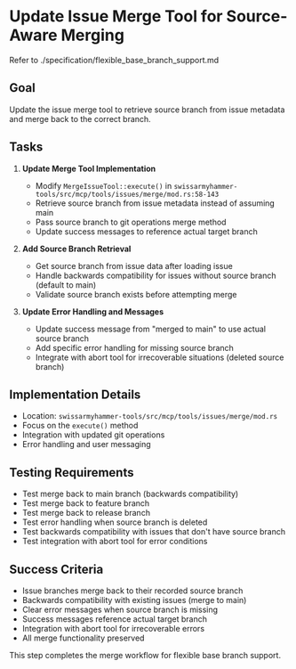 # Update Issue Merge Tool for Source-Aware Merging

Refer to ./specification/flexible_base_branch_support.md

## Goal

Update the issue merge tool to retrieve source branch from issue metadata and merge back to the correct branch.

## Tasks

1. **Update Merge Tool Implementation**
   - Modify `MergeIssueTool::execute()` in `swissarmyhammer-tools/src/mcp/tools/issues/merge/mod.rs:58-143`
   - Retrieve source branch from issue metadata instead of assuming main
   - Pass source branch to git operations merge method
   - Update success messages to reference actual target branch

2. **Add Source Branch Retrieval**
   - Get source branch from issue data after loading issue
   - Handle backwards compatibility for issues without source branch (default to main)
   - Validate source branch exists before attempting merge

3. **Update Error Handling and Messages**  
   - Update success message from "merged to main" to use actual source branch
   - Add specific error handling for missing source branch
   - Integrate with abort tool for irrecoverable situations (deleted source branch)

## Implementation Details

- Location: `swissarmyhammer-tools/src/mcp/tools/issues/merge/mod.rs`
- Focus on the `execute()` method  
- Integration with updated git operations
- Error handling and user messaging

## Testing Requirements

- Test merge back to main branch (backwards compatibility)
- Test merge back to feature branch
- Test merge back to release branch  
- Test error handling when source branch is deleted
- Test backwards compatibility with issues that don't have source branch
- Test integration with abort tool for error conditions

## Success Criteria

- Issue branches merge back to their recorded source branch
- Backwards compatibility with existing issues (merge to main)
- Clear error messages when source branch is missing
- Success messages reference actual target branch
- Integration with abort tool for irrecoverable errors
- All merge functionality preserved

This step completes the merge workflow for flexible base branch support.